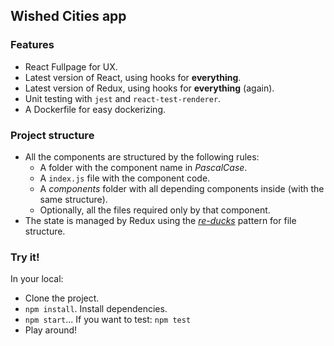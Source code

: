 ## Wished Cities app

### Features
- React Fullpage for UX.
- Latest version of React, using hooks for **everything**.
- Latest version of Redux, using hooks for **everything** (again).
- Unit testing with `jest` and `react-test-renderer`.
- A Dockerfile for easy dockerizing.

### Project structure
- All the components are structured by the following rules:
  - A folder with the component name in *PascalCase*.
  - A `index.js` file with the component code.
  - A *components* folder with all depending components inside (with the same structure).
  - Optionally, all the files required only by that component.
- The state is managed by Redux using the [*re-ducks*](https://github.com/something/re-ducks) pattern for file structure.

### Try it!
In your local:
- Clone the project.
- `npm install`. Install dependencies.
- `npm start`... If you want to test: `npm test`
- Play around!
